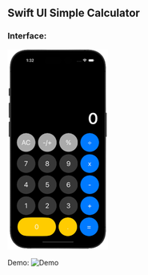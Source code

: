 ## Swift UI Simple Calculator
### Interface:
<img src="calculator.png" alt="Interface" height="400"/>

Demo:
<img src="https://github.com/bISHAL-2001/SWIFT_UI-Calculator/assets/81809899/562be374-47e5-4a96-b85d-cefec4f270d0" alt="Demo" width="200"/>
